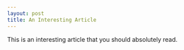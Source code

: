 ```yaml
---
layout: post
title: An Interesting Article
---
```


This is an interesting article that you should absolutely read.
